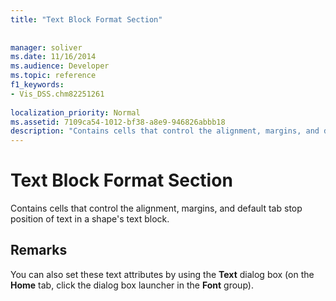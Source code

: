 ```yaml
---
title: "Text Block Format Section"
 
 
manager: soliver
ms.date: 11/16/2014
ms.audience: Developer
ms.topic: reference
f1_keywords:
- Vis_DSS.chm82251261
 
localization_priority: Normal
ms.assetid: 7109ca54-1012-bf38-a8e9-946826abbb18
description: "Contains cells that control the alignment, margins, and default tab stop position of text in a shape's text block."
---
```


# Text Block Format Section

Contains cells that control the alignment, margins, and default tab stop position of text in a shape's text block.
  
## Remarks

You can also set these text attributes by using the **Text** dialog box (on the **Home** tab, click the dialog box launcher in the **Font** group). 
  

